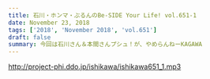 ```yaml
---
title: 石川・ホンマ・ぶるんのBe-SIDE Your Life! vol.651-1
date: November 23, 2018
tags: ['2018', 'November 2018', 'vol.651']
draft: false
summary: 今回は石川さん＆本間さんプシュ！が、やめらんねーKAGAWA
---
```


http://project-phi.ddo.jp/ishikawa/ishikawa651_1.mp3